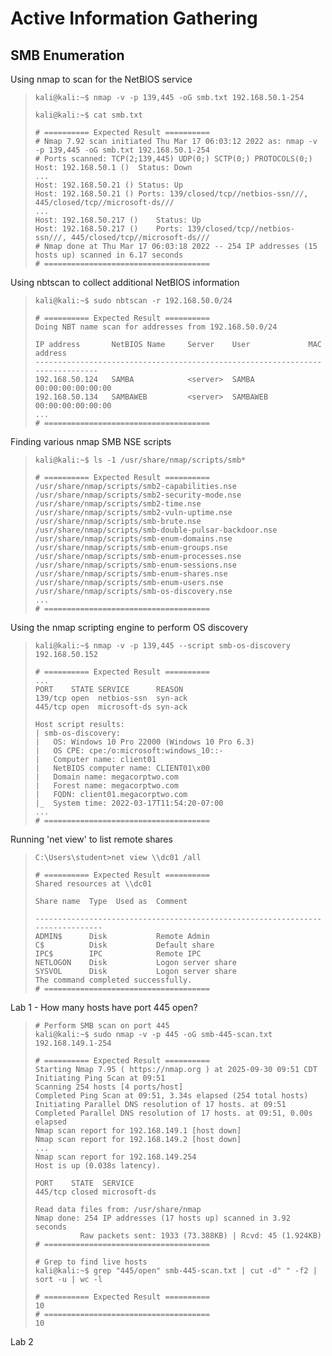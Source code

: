 # Active Information Gathering

## SMB Enumeration

Using nmap to scan for the NetBIOS service
>``` shell
>kali@kali:~$ nmap -v -p 139,445 -oG smb.txt 192.168.50.1-254
>
>kali@kali:~$ cat smb.txt
>
># ========== Expected Result ==========
># Nmap 7.92 scan initiated Thu Mar 17 06:03:12 2022 as: nmap -v -p 139,445 -oG smb.txt 192.168.50.1-254
># Ports scanned: TCP(2;139,445) UDP(0;) SCTP(0;) PROTOCOLS(0;)
>Host: 192.168.50.1 ()	Status: Down
>...
>Host: 192.168.50.21 ()	Status: Up
>Host: 192.168.50.21 ()	Ports: 139/closed/tcp//netbios-ssn///, 445/closed/tcp//microsoft-ds///
>...
>Host: 192.168.50.217 ()	Status: Up
>Host: 192.168.50.217 ()	Ports: 139/closed/tcp//netbios-ssn///, 445/closed/tcp//microsoft-ds///
># Nmap done at Thu Mar 17 06:03:18 2022 -- 254 IP addresses (15 hosts up) scanned in 6.17 seconds
># =====================================
>```

Using nbtscan to collect additional NetBIOS information
>``` shell
>kali@kali:~$ sudo nbtscan -r 192.168.50.0/24
>
># ========== Expected Result ==========
>Doing NBT name scan for addresses from 192.168.50.0/24
>
>IP address       NetBIOS Name     Server    User             MAC address
>------------------------------------------------------------------------------
>192.168.50.124   SAMBA            <server>  SAMBA            00:00:00:00:00:00
>192.168.50.134   SAMBAWEB         <server>  SAMBAWEB         00:00:00:00:00:00
>...
># =====================================
>```

Finding various nmap SMB NSE scripts
>``` shell
>kali@kali:~$ ls -1 /usr/share/nmap/scripts/smb*
>
># ========== Expected Result ==========
>/usr/share/nmap/scripts/smb2-capabilities.nse
>/usr/share/nmap/scripts/smb2-security-mode.nse
>/usr/share/nmap/scripts/smb2-time.nse
>/usr/share/nmap/scripts/smb2-vuln-uptime.nse
>/usr/share/nmap/scripts/smb-brute.nse
>/usr/share/nmap/scripts/smb-double-pulsar-backdoor.nse
>/usr/share/nmap/scripts/smb-enum-domains.nse
>/usr/share/nmap/scripts/smb-enum-groups.nse
>/usr/share/nmap/scripts/smb-enum-processes.nse
>/usr/share/nmap/scripts/smb-enum-sessions.nse
>/usr/share/nmap/scripts/smb-enum-shares.nse
>/usr/share/nmap/scripts/smb-enum-users.nse
>/usr/share/nmap/scripts/smb-os-discovery.nse
>...
># =====================================
>```

Using the nmap scripting engine to perform OS discovery
>``` shell
>kali@kali:~$ nmap -v -p 139,445 --script smb-os-discovery 192.168.50.152
>
># ========== Expected Result ==========
>...
>PORT    STATE SERVICE      REASON
>139/tcp open  netbios-ssn  syn-ack
>445/tcp open  microsoft-ds syn-ack
>
>Host script results:
>| smb-os-discovery:
>|   OS: Windows 10 Pro 22000 (Windows 10 Pro 6.3)
>|   OS CPE: cpe:/o:microsoft:windows_10::-
>|   Computer name: client01
>|   NetBIOS computer name: CLIENT01\x00
>|   Domain name: megacorptwo.com
>|   Forest name: megacorptwo.com
>|   FQDN: client01.megacorptwo.com
>|_  System time: 2022-03-17T11:54:20-07:00
>...
># =====================================
>```

Running 'net view' to list remote shares
>``` shell
>C:\Users\student>net view \\dc01 /all
>
># ========== Expected Result ==========
>Shared resources at \\dc01
>
>Share name  Type  Used as  Comment
>
>-------------------------------------------------------------------------------
>ADMIN$      Disk           Remote Admin
>C$          Disk           Default share
>IPC$        IPC            Remote IPC
>NETLOGON    Disk           Logon server share
>SYSVOL      Disk           Logon server share
>The command completed successfully.
># =====================================
>```

Lab 1 - How many hosts have port 445 open?
>``` shell
># Perform SMB scan on port 445
>kali@kali:~$ sudo nmap -v -p 445 -oG smb-445-scan.txt 192.168.149.1-254
>
># ========== Expected Result ==========
>Starting Nmap 7.95 ( https://nmap.org ) at 2025-09-30 09:51 CDT
>Initiating Ping Scan at 09:51
>Scanning 254 hosts [4 ports/host]
>Completed Ping Scan at 09:51, 3.34s elapsed (254 total hosts)
>Initiating Parallel DNS resolution of 17 hosts. at 09:51
>Completed Parallel DNS resolution of 17 hosts. at 09:51, 0.00s elapsed
>Nmap scan report for 192.168.149.1 [host down]
>Nmap scan report for 192.168.149.2 [host down]
>...
>Nmap scan report for 192.168.149.254
>Host is up (0.038s latency).
>
>PORT    STATE  SERVICE
>445/tcp closed microsoft-ds
>
>Read data files from: /usr/share/nmap
>Nmap done: 254 IP addresses (17 hosts up) scanned in 3.92 seconds
>           Raw packets sent: 1933 (73.388KB) | Rcvd: 45 (1.924KB)
># =====================================
>
># Grep to find live hosts
>kali@kali:~$ grep "445/open" smb-445-scan.txt | cut -d" " -f2 | sort -u | wc -l
>
># ========== Expected Result ==========
>10
># =====================================
>10

Lab 2
